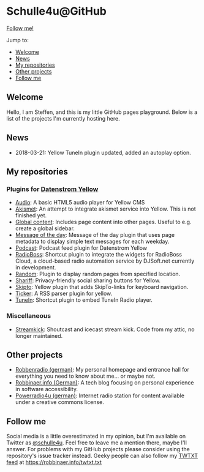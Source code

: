 # Schulle4u@GitHub

[Follow me!](https://github.com/schulle4u)

Jump to:

* [Welcome](#Welcome)
* [News](#News)
* [My repositories](#My.repositories)
* [Other projects](#Other.projects)
* [Follow me](#Follow.me)

## Welcome

Hello, I am Steffen, and this is my little GitHub pages playground. Below is a list of the projects I'm currently hosting here. 

## News

* 2018-03-21: Yellow TuneIn plugin updated, added an autoplay option. 

## My repositories

### Plugins for [Datenstrom Yellow](https://github.com/datenstrom/yellow)

* [Audio](https://github.com/schulle4u/yellow-plugin-audio): 
  A basic HTML5 audio player for Yellow CMS
* [Akismet](https://github.com/schulle4u/yellow-plugin-akismet): 
  An attempt to integrate akismet service into Yellow. This is not finished yet. 
* [Global content](https://github.com/schulle4u/yellow-plugin-global): 
  Includes page content into other pages. Useful to e.g. create a global sidebar.
* [Message of the day](https://github.com/schulle4u/yellow-plugin-motd): 
  Message of the day plugin that uses page metadata to display simple text messages for each weekday.
* [Podcast](https://github.com/schulle4u/yellow-plugin-podcast): 
  Podcast feed plugin for Datenstrom Yellow  
* [RadioBoss](https://github.com/schulle4u/yellow-plugin-radioboss): 
  Shortcut plugin to integrate the widgets for RadioBoss Cloud, a cloud-based radio automation service by DJSoft.net currently in development. 
* [Random](https://github.com/schulle4u/yellow-plugin-random): 
  Plugin to display random pages from specified location.
* [Shariff](https://github.com/schulle4u/yellow-plugin-shariff): 
  Privacy-friendly social sharing buttons for Yellow.
* [Skipto](https://github.com/schulle4u/yellow-plugin-skipto): 
  Yellow plugin that adds SkipTo-links for keyboard navigation.
* [Ticker](https://github.com/schulle4u/yellow-plugin-ticker): 
  A RSS parser plugin for yellow.
* [TuneIn](https://github.com/schulle4u/yellow-plugin-tunein): 
  Shortcut plugin to embed TuneIn Radio player. 

### Miscellaneous

* [Streamkick](https://github.com/schulle4u/streamkick): 
  Shoutcast and icecast stream kick. Code from my attic, no longer maintained.

## Other projects

* [Robbenradio (german)](https://robbenradio.de): 
  My personal homepage and entrance hall for everything you need to know about me... or maybe not.
* [Robbinaer.info (German)](https://robbinaer.info): 
  A tech blog focusing on personal experience in software accessibility.
* [Powerradio4u (german)](https://powerradio4u.de): 
  Internet radio station for content available under a creative commons license.

## Follow me

Social media is a little overestimated in my opinion, but I'm available on Twitter as [@schulle4u](https://twitter.com/schulle4u). Feel free to leave me a mention there, maybe I'll answer. For problems with my GitHub projects please consider using the repository's issue tracker instead. Geeky people can also follow my [TWTXT feed](https://github.com/buckket/twtxt) at https://robbinaer.info/twtxt.txt

